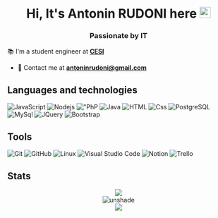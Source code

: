 <h1 align="center">
  Hi, It's Antonin RUDONI here <img src="https://media.giphy.com/media/hvRJCLFzcasrR4ia7z/giphy.gif" width="25px" height="25px">
</h1>
<h3 align="center">
  Passionate by IT
</h3>

📚 I'm a student engineer at [**CESI**](https://www.cesi.fr/formation/ingenieur-e-specialite-informatique-en-apprentissage-2280599/)

- 📮 Contact me at [**antoninrudoni@gmail.com**](mailto:antoninrudoni@gmail.com)


## Languages and technologies


  ![JavaScript](https://img.shields.io/badge/JavaScript-F7DF1E?logo=javascript&logoColor=white&style=flat)
  ![Nodejs](https://img.shields.io/badge/Node.js-339933?logo=node.js&logoColor=white&style=flat)
  !["PhP](https://img.shields.io/badge/PHP-777BB4?style=for-the-badge&logo=php&logoColor=white&style=flat)
  ![Java](https://img.shields.io/badge/Java-ED8B00?style=for-the-badge&logo=java&logoColor=white&style=flat)
  ![HTML](https://img.shields.io/badge/HTML-E34F26?logo=html5&logoColor=white&style=flat)
  ![Css](https://img.shields.io/badge/CSS-1572B6?logo=css3&logoColor=white&style=flat)
  ![PostgreSQL](https://img.shields.io/badge/PostgreSQL-336791?logo=postgresql&logoColor=white&style=flat)
  ![MySql](https://img.shields.io/badge/MySQL-00000F?style=for-the-badge&logo=mysql&logoColor=white&style=flat)
  ![JQuery](https://img.shields.io/badge/jQuery-0769AD?style=for-the-badge&logo=jquery&logoColor=white&style=flat)
  ![Bootstrap](https://img.shields.io/badge/Bootstrap-7952B3?&logo=bootstrap&logoColor=white&style=flat)

## Tools

  ![Git](https://img.shields.io/badge/Git-F05032?logo=git&logoColor=white&style=flat)
  ![GitHub](https://img.shields.io/badge/GitHub-181717?logo=github&logoColor=white&style=flat)
  ![Linux](https://img.shields.io/badge/Linux-FCC624?style=for-the-badge&logo=linux&logoColor=black&style=flat)
  ![Visual Studio Code](https://img.shields.io/badge/VisualStudioCode-007ACC?logo=visual+studio+code&logoColor=white&style=flat)
  ![Notion](https://img.shields.io/badge/Notion-000000?style=for-the-badge&logo=notion&logoColor=white&style=flat)
  ![Trello](https://img.shields.io/badge/Trello-0052CC?style=for-the-badge&logo=trello&logoColor=white&style=flat)
  
## Stats
<div align="center"><img src="https://github-readme-stats.vercel.app/api?username=Rudoni&count_private=true&theme=radical&show_icons=true"/></div>
<div align="center"> <img src="https://github-readme-streak-stats.herokuapp.com?user=Rudoni&theme=react&date_format=M%20j%5B%2C%20Y%5D" alt="unshade"/></div>
 <div align="center"><img src="https://github-readme-stats.vercel.app/api/top-langs/?username=Rudoni&layout=compact"/></div>

